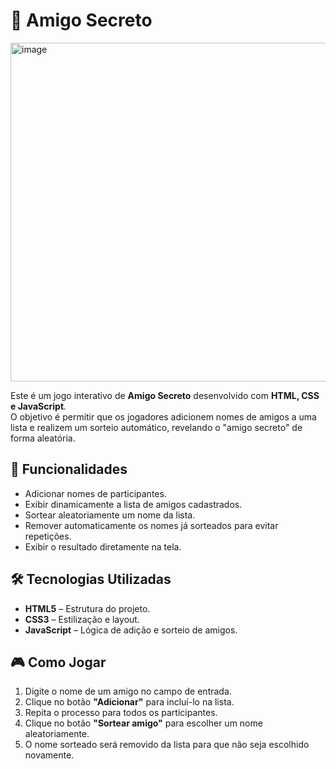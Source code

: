 # 🎁 Amigo Secreto
<img width="1265" height="542" alt="image" src="https://github.com/user-attachments/assets/9f8c882a-c0af-450a-a396-1ceb7e396f5c" />

Este é um jogo interativo de **Amigo Secreto** desenvolvido com **HTML, CSS e JavaScript**.  
O objetivo é permitir que os jogadores adicionem nomes de amigos a uma lista e realizem um sorteio automático, revelando o "amigo secreto" de forma aleatória.

## 🚀 Funcionalidades
- Adicionar nomes de participantes.
- Exibir dinamicamente a lista de amigos cadastrados.
- Sortear aleatoriamente um nome da lista.
- Remover automaticamente os nomes já sorteados para evitar repetições.
- Exibir o resultado diretamente na tela.

## 🛠 Tecnologias Utilizadas
- **HTML5** – Estrutura do projeto.
- **CSS3** – Estilização e layout.
- **JavaScript** – Lógica de adição e sorteio de amigos.

## 🎮 Como Jogar
1. Digite o nome de um amigo no campo de entrada.
2. Clique no botão **"Adicionar"** para incluí-lo na lista.
3. Repita o processo para todos os participantes.
4. Clique no botão **"Sortear amigo"** para escolher um nome aleatoriamente.
5. O nome sorteado será removido da lista para que não seja escolhido novamente.
